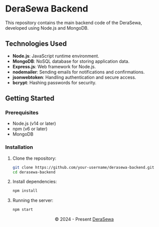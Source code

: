 # DeraSewa Backend

This repository contains the main backend code of the DeraSewa, developed using Node.js and MongoDB.

## Technologies Used
- **Node.js**: JavaScript runtime environment.
- **MongoDB**: NoSQL database for storing application data.
- **Express.js**: Web framework for Node.js.
- **nodemailer**: Sending emails for notifications and confirmations.
- **jsonwebtoken**: Handling authentication and secure access.
- **bcrypt**: Hashing passwords for security.

## Getting Started

### Prerequisites
- Node.js (v14 or later)
- npm (v6 or later)
- MongoDB

### Installation
1. Clone the repository:
   ```sh
   git clone https://github.com/your-username/derasewa-backend.git
   cd derasewa-backend
2. Install dependencies:
    ```sh
    npm install
    ```
3. Running the server:
    ```sh
    npm start
    ```

<p align="center">
  &copy; 2024 - Present <a href="https://derasewa.com" target="_blank">DeraSewa</a>
</p>
